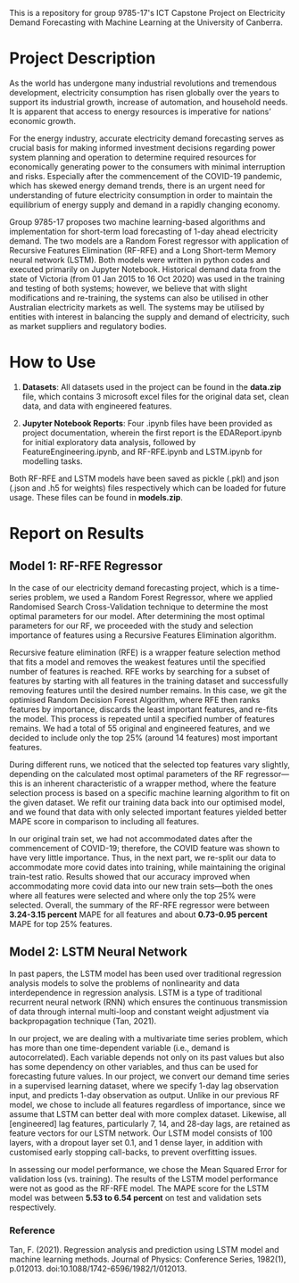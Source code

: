 This is a repository for group 9785-17's ICT Capstone Project on Electricity Demand Forecasting with Machine Learning at the University of Canberra. 

# Project Description
As the world has undergone many industrial revolutions and tremendous development, electricity consumption has risen globally over the years to support its industrial growth, increase of automation, and household needs. It is apparent that access to energy resources is imperative for nations’ economic growth. 

For the energy industry, accurate electricity demand forecasting serves as crucial basis for making informed investment decisions regarding power system planning and operation to determine required resources for economically generating power to the consumers with minimal interruption and risks. Especially after the commencement of the COVID-19 pandemic, which has skewed energy demand trends, there is an urgent need for understanding of future electricity consumption in order to maintain the equilibrium of energy supply and demand in a rapidly changing economy.

Group 9785-17 proposes two machine learning-based algorithms and implementation for short-term load forecasting of 1-day ahead electricity demand. The two models are a Random Forest regressor with application of Recursive Features Elimination (RF-RFE) and a Long Short-term Memory neural network (LSTM). Both models were written in python codes and executed primarily on Jupyter Notebook. Historical demand data from the state of Victoria (from 01 Jan 2015 to 16 Oct 2020) was used in the training and testing of both systems; however, we believe that with slight modifications and re-training, the systems can also be utilised in other Australian electricity markets as well.  The systems may be utilised by entities with interest in balancing the supply and demand of electricity, such as market suppliers and regulatory bodies. 

# How to Use
1. **Datasets**:
All datasets used in the project can be found in the **data.zip** file, which contains 3 microsoft excel files for the original data set, clean data, and data with engineered features. 

2. **Jupyter Notebook Reports**:
Four .ipynb files have been provided as project documentation, wherein the first report is the EDAReport.ipynb for initial exploratory data analysis, followed by FeatureEngineering.ipynb, and RF-RFE.ipynb and LSTM.ipynb for modelling tasks. 

Both RF-RFE and LSTM models have been saved as pickle (.pkl) and json (.json and .h5 for weights) files respectively which can be loaded for future usage. These files can be found in **models.zip**. 

# Report on Results
## Model 1: RF-RFE Regressor
In the case of our electricity demand forecasting project, which is a time-series problem, we used a Random Forest Regressor, where we applied Randomised Search Cross-Validation technique to determine the most optimal parameters for our model. After determining the most optimal parameters for our RF, we proceeded with the study and selection importance of features using a Recursive Features Elimination algorithm. 

Recursive feature elimination (RFE) is a wrapper feature selection method that fits a model and removes the weakest features until the specified number of features is reached. RFE works by searching for a subset of features by starting with all features in the training dataset and successfully removing features until the desired number remains. In this case, we git the optimised Random Decision Forest Algorithm, where RFE then ranks features by importance, discards the least important features, and re-fits the model. This process is repeated until a specified number of features remains. We had a total of 55 original and engineered features, and we decided to include only the top 25% (around 14 features) most important features. 

During different runs, we noticed that the selected top features vary slightly, depending on the calculated most optimal parameters of the RF regressor—this is an inherent characteristic of a wrapper method, where the feature selection process is based on a specific machine learning algorithm to fit on the given dataset. 
We refit our training data back into our optimised model, and we found that data with only selected important features yielded better MAPE score in comparison to including all features. 

In our original train set, we had not accommodated dates after the commencement of COVID-19; therefore, the COVID feature was shown to have very little importance. Thus, in the next part, we re-split our data to accommodate more covid dates into training, while maintaining the original train-test ratio. Results showed that our accuracy improved when accommodating more covid data into our new train sets—both the ones where all features were selected and where only the top 25% were selected. 
Overall, the summary of the RF-RFE regressor were between **3.24-3.15 percent** MAPE for all features and about **0.73-0.95 percent** MAPE for top 25% features.

## Model 2: LSTM Neural Network 
In past papers, the LSTM model has been used over traditional regression analysis models to solve the problems of nonlinearity and data interdependence in regression analysis. LSTM is a type of traditional recurrent neural network (RNN) which ensures the continuous transmission of data through internal multi-loop and constant weight adjustment via backpropagation technique (Tan, 2021). 

In our project, we are dealing with a multivariate time series problem, which has more than one time-dependent variable (i.e., demand is autocorrelated). Each variable depends not only on its past values but also has some dependency on other variables, and thus can be used for forecasting future values. In our project, we convert our demand time series in a supervised learning dataset, where we specify 1-day lag observation input, and predicts 1-day observation as output. Unlike in our previous RF model, we chose to include all features regardless of importance, since we assume that LSTM can better deal with more complex dataset. Likewise, all [engineered] lag features, particularly 7, 14, and 28-day lags, are retained as feature vectors for our LSTM network. Our LSTM model consists of 100 layers, with a dropout layer set 0.1, and 1 dense layer, in addition with customised early stopping call-backs, to prevent overfitting issues. 

In assessing our model performance, we chose the Mean Squared Error for validation loss (vs. training). The results of the LSTM model performance were not as good as the RF-RFE model. The MAPE score for the LSTM model was between **5.53 to 6.54 percent** on test and validation sets respectively. 

### Reference
Tan, F. (2021). Regression analysis and prediction using LSTM model and machine learning methods. Journal of Physics: Conference Series, 1982(1), p.012013. doi:10.1088/1742-6596/1982/1/012013.
